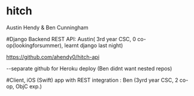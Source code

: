# hitch
Austin Hendy & Ben Cunningham

#Django Backend REST API: 
Austin( 3rd year CSC, 0 co-op(lookingforsummer), learnt django last night)
 
  https://github.com/ahendy0/hitch-api
 
  --separate github for Heroku deploy (Ben didnt want nested repos)

#Client, iOS (Swift) app with REST integration : 
Ben (3yrd year CSC, 2 co-op, ObjC exp.)


